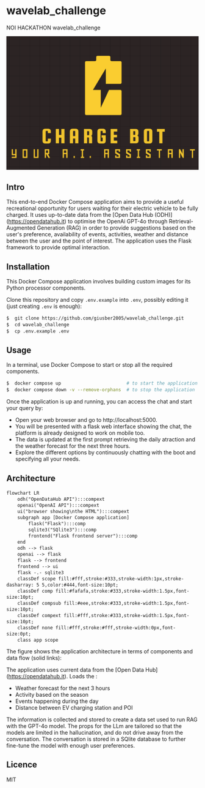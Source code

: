 
# wavelab_challenge

NOI HACKATHON wavelab_challenge

![Alt text](charge_bot/static/images/charge_bot.png)

## Intro

This end-to-end Docker Compose application aims to provide a useful recreational opportunity for users waiting for their electric vehicle to be fully charged. It uses up-to-date data from the [Open Data Hub (ODH)] (https://opendatahub.it) to optimise the OpenAi GPT-4o through Retrieval-Augmented Generation (RAG) in order to provide suggestions based on the user's preference, availability of events, activities, weather and distance between the user and the point of interest. The application uses the Flask framework to provide optimal interaction.

## Installation

This Docker Compose application involves building custom images for its Python processor components.

Clone this repository and copy `.env.example` into `.env`, possibly editing it (just creating `.env` is enough):

  ```bash
  $  git clone https://github.com/giusber2005/wavelab_challenge.git
  $  cd wavelab_challenge
  $  cp .env.example .env
  ```

## Usage

In a terminal, use Docker Compose to start or stop all the required components.

  ```bash
  $  docker compose up                        # to start the application
  $  docker compose down -v --remove-orphans  # to stop the application
  ```

Once the application is up and running, you can access the chat and start your query by:
- Open your web browser and go to http://localhost:5000.
- You will be presented with a flask web interface showing the chat, the platform is already designed to work on mobile too.
- The data is updated at the first prompt retrieving the daily atraction and the weather forecast for the next three hours.
- Explore the different options by continuously chatting with the boot and specifying all your needs.

## Architecture

```mermaid
flowchart LR
    odh("OpenDataHub API"):::compext
    openai("OpenAI API"):::compext
    ui("browser showing\nthe HTML"):::compext
    subgraph app [Docker Compose application]
        flask("Flask"):::comp
        sqlite3("SQlite3"):::comp
        frontend("Flask frontend server"):::comp
    end
    odh --> flask
    openai --> flask
    flask --> frontend
    frontend --> ui
    flask -.- sqlite3
    classDef scope fill:#fff,stroke:#333,stroke-width:1px,stroke-dasharray: 5 5,color:#444,font-size:10pt;
    classDef comp fill:#fafafa,stroke:#333,stroke-width:1.5px,font-size:10pt;
    classDef compsub fill:#eee,stroke:#333,stroke-width:1.5px,font-size:10pt;
    classDef compext fill:#fff,stroke:#333,stroke-width:1.5px,font-size:10pt;
    classDef none fill:#fff,stroke:#fff,stroke-width:0px,font-size:0pt;
    class app scope
```

The figure shows the application architecture in terms of components and data flow (solid links):

The application uses current data from the [Open Data Hub] (https://opendatahub.it). Loads the :

* Weather forecast for the next 3 hours 
* Activity based on the season
* Events happening during the day 
* Distance between EV charging station and POI

The information is collected and stored to create a data set used to run RAG with the GPT-4o model.
The props for the LLm are tailored so that the models are limited in the hallucination, and do not drive away from the conversation.
The conversation is stored in a SQlite database to further fine-tune the model with enough user preferences.

## Licence

MIT
